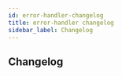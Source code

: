 ```yaml
---
id: error-handler-changelog
title: error-handler changelog
sidebar_label: Changelog
---
```

## Changelog